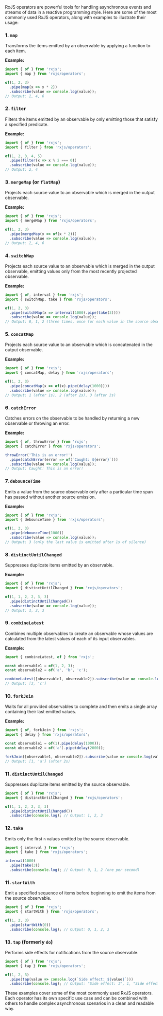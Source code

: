RxJS operators are powerful tools for handling asynchronous events and streams of data in a reactive programming style. Here are some of the most commonly used RxJS operators, along with examples to illustrate their usage:

### 1. `map`

Transforms the items emitted by an observable by applying a function to each item.

**Example:**
```typescript
import { of } from 'rxjs';
import { map } from 'rxjs/operators';

of(1, 2, 3)
  .pipe(map(x => x * 2))
  .subscribe(value => console.log(value));
// Output: 2, 4, 6
```

### 2. `filter`

Filters the items emitted by an observable by only emitting those that satisfy a specified predicate.

**Example:**
```typescript
import { of } from 'rxjs';
import { filter } from 'rxjs/operators';

of(1, 2, 3, 4, 5)
  .pipe(filter(x => x % 2 === 0))
  .subscribe(value => console.log(value));
// Output: 2, 4
```

### 3. `mergeMap` (or `flatMap`)

Projects each source value to an observable which is merged in the output observable.

**Example:**
```typescript
import { of } from 'rxjs';
import { mergeMap } from 'rxjs/operators';

of(1, 2, 3)
  .pipe(mergeMap(x => of(x * 2)))
  .subscribe(value => console.log(value));
// Output: 2, 4, 6
```

### 4. `switchMap`

Projects each source value to an observable which is merged in the output observable, emitting values only from the most recently projected observable.

**Example:**
```typescript
import { of, interval } from 'rxjs';
import { switchMap, take } from 'rxjs/operators';

of(1, 2, 3)
  .pipe(switchMap(x => interval(1000).pipe(take(3))))
  .subscribe(value => console.log(value));
// Output: 0, 1, 2 (three times, once for each value in the source observable)
```

### 5. `concatMap`

Projects each source value to an observable which is concatenated in the output observable.

**Example:**
```typescript
import { of } from 'rxjs';
import { concatMap, delay } from 'rxjs/operators';

of(1, 2, 3)
  .pipe(concatMap(x => of(x).pipe(delay(1000))))
  .subscribe(value => console.log(value));
// Output: 1 (after 1s), 2 (after 2s), 3 (after 3s)
```

### 6. `catchError`

Catches errors on the observable to be handled by returning a new observable or throwing an error.

**Example:**
```typescript
import { of, throwError } from 'rxjs';
import { catchError } from 'rxjs/operators';

throwError('This is an error!')
  .pipe(catchError(error => of(`Caught: ${error}`)))
  .subscribe(value => console.log(value));
// Output: Caught: This is an error!
```

### 7. `debounceTime`

Emits a value from the source observable only after a particular time span has passed without another source emission.

**Example:**
```typescript
import { of } from 'rxjs';
import { debounceTime } from 'rxjs/operators';

of(1, 2, 3)
  .pipe(debounceTime(1000))
  .subscribe(value => console.log(value));
// Output: 3 (only the last value is emitted after 1s of silence)
```

### 8. `distinctUntilChanged`

Suppresses duplicate items emitted by an observable.

**Example:**
```typescript
import { of } from 'rxjs';
import { distinctUntilChanged } from 'rxjs/operators';

of(1, 1, 2, 2, 3, 3)
  .pipe(distinctUntilChanged())
  .subscribe(value => console.log(value));
// Output: 1, 2, 3
```

### 9. `combineLatest`

Combines multiple observables to create an observable whose values are calculated from the latest values of each of its input observables.

**Example:**
```typescript
import { combineLatest, of } from 'rxjs';

const observable1 = of(1, 2, 3);
const observable2 = of('a', 'b', 'c');

combineLatest([observable1, observable2]).subscribe(value => console.log(value));
// Output: [3, 'c']
```

### 10. `forkJoin`

Waits for all provided observables to complete and then emits a single array containing their last emitted values.

**Example:**
```typescript
import { of, forkJoin } from 'rxjs';
import { delay } from 'rxjs/operators';

const observable1 = of(1).pipe(delay(1000));
const observable2 = of('a').pipe(delay(2000));

forkJoin([observable1, observable2]).subscribe(value => console.log(value));
// Output: [1, 'a'] (after 2s)
```


### 11. `distinctUntilChanged`
Suppresses duplicate items emitted by the source observable.

```typescript
import { of } from 'rxjs';
import { distinctUntilChanged } from 'rxjs/operators';

of(1, 1, 2, 2, 3, 3)
  .pipe(distinctUntilChanged())
  .subscribe(console.log); // Output: 1, 2, 3
```

### 12. `take`
Emits only the first `n` values emitted by the source observable.

```typescript
import { interval } from 'rxjs';
import { take } from 'rxjs/operators';

interval(1000)
  .pipe(take(3))
  .subscribe(console.log); // Output: 0, 1, 2 (one per second)
```


### 11. `startWith`
Emit a specified sequence of items before beginning to emit the items from the source observable.

```typescript
import { of } from 'rxjs';
import { startWith } from 'rxjs/operators';

of(1, 2, 3)
  .pipe(startWith(0))
  .subscribe(console.log); // Output: 0, 1, 2, 3
```

### 13. `tap` (formerly `do`)
Performs side effects for notifications from the source observable.

```typescript
import { of } from 'rxjs';
import { tap } from 'rxjs/operators';

of(1, 2, 3)
  .pipe(tap(value => console.log(`Side effect: ${value}`)))
  .subscribe(console.log); // Output: "Side effect: 1", 1, "Side effect: 2", 2, "Side effect: 3", 3
```


These examples cover some of the most commonly used RxJS operators. Each operator has its own specific use case and can be combined with others to handle complex asynchronous scenarios in a clean and readable way.